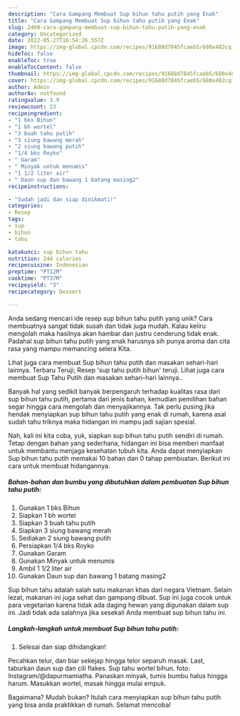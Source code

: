 ```yaml
---
description: "Cara Gampang Membuat Sup bihun tahu putih yang Enak"
title: "Cara Gampang Membuat Sup bihun tahu putih yang Enak"
slug: 2460-cara-gampang-membuat-sup-bihun-tahu-putih-yang-enak
category: Uncategorized
date: 2022-05-27T16:54:26.557Z
image: https://img-global.cpcdn.com/recipes/91688d7845fcaeb5/680x482cq70/sup-bihun-tahu-putih-foto-resep-utama.jpg
hideToc: false
enableToc: true
enableTocContent: false
thumbnail: https://img-global.cpcdn.com/recipes/91688d7845fcaeb5/680x482cq70/sup-bihun-tahu-putih-foto-resep-utama.jpg
cover: https://img-global.cpcdn.com/recipes/91688d7845fcaeb5/680x482cq70/sup-bihun-tahu-putih-foto-resep-utama.jpg
author: Admin
authorAv: notfound
ratingvalue: 3.9
reviewcount: 23
recipeingredient:
- "1 bks Bihun"
- "1 bh wortel"
- "3 buah tahu putih"
- "3 siung bawang merah"
- "2 siung bawang putih"
- "1/4 bks Royko"
- " Garam"
- " Minyak untuk menumis"
- "1 1/2 liter air"
- " Daun sup dan bawang 1 batang masing2"
recipeinstructions:

- "Sudah jadi dan siap dinikmati!"
categories:
- Resep
tags:
- sup
- bihun
- tahu

katakunci: sup bihun tahu 
nutrition: 244 calories
recipecuisine: Indonesian
preptime: "PT12M"
cooktime: "PT37M"
recipeyield: "3"
recipecategory: Dessert

---
```





Anda sedang mencari ide resep sup bihun tahu putih yang unik? Cara membuatnya sangat tidak susah dan tidak juga mudah. Kalau keliru mengolah maka hasilnya akan hambar dan justru cenderung tidak enak. Padahal sup bihun tahu putih yang enak harusnya sih punya aroma dan cita rasa yang mampu memancing selera Kita.





Lihat juga cara membuat Sup bihun tahu putih dan masakan sehari-hari lainnya. Terbaru Teruji; Resep &#39;sup tahu putih bihun&#39; teruji. Lihat juga cara membuat Sup Tahu Putih dan masakan sehari-hari lainnya..

Banyak hal yang sedikit banyak berpengaruh terhadap kualitas rasa dari sup bihun tahu putih, pertama dari jenis bahan, kemudian pemilihan bahan segar hingga cara mengolah dan menyajikannya. Tak perlu pusing jika hendak menyiapkan sup bihun tahu putih yang enak di rumah, karena asal sudah tahu triknya maka hidangan ini mampu jadi sajian spesial.






Nah, kali ini kita coba, yuk, siapkan sup bihun tahu putih sendiri di rumah. Tetap dengan bahan yang sederhana, hidangan ini bisa memberi manfaat untuk membantu menjaga kesehatan tubuh kita. Anda dapat menyiapkan Sup bihun tahu putih memakai 10 bahan dan 0 tahap pembuatan. Berikut ini cara untuk membuat hidangannya.

<!--inarticleads1-->

##### Bahan-bahan dan bumbu yang dibutuhkan dalam pembuatan Sup bihun tahu putih:

1. Gunakan 1 bks Bihun
1. Siapkan 1 bh wortel
1. Siapkan 3 buah tahu putih
1. Siapkan 3 siung bawang merah
1. Sediakan 2 siung bawang putih
1. Persiapkan 1/4 bks Royko
1. Gunakan  Garam
1. Gunakan  Minyak untuk menumis
1. Ambil 1 1/2 liter air
1. Gunakan  Daun sup dan bawang 1 batang masing2


Sup bihun tahu adalah salah satu makanan khas dari negara Vietnam. Selain lezat, makanan ini juga sehat dan gampang dibuat. Sup ini juga cocok untuk para vegetarian karena tidak ada daging hewan yang digunakan dalam sup ini. Jadi tidak ada salahnya jika sesekali Anda membuat sup bihun tahu ini. 

<!--inarticleads2-->

##### Langkah-langkah untuk membuat Sup bihun tahu putih:


1. Selesai dan siap dihidangkan!

Pecahkan telur, dan biar sekejap hingga telor separuh masak. Last, taburkan daun sup dan cili flakes. Sup tahu wortel bihun. foto: Instagram/@dapurmamiatha. Panaskan minyak, tumis bumbu halus hingga harum. Masukkan wortel, masak hingga mulai empuk. 

Bagaimana? Mudah bukan? Itulah cara menyiapkan sup bihun tahu putih yang bisa anda praktikkan di rumah. Selamat mencoba!
